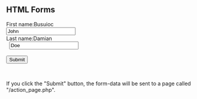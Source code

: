 <html>
<body>
  <h2>HTML Forms</h2>
  <form action="/action_page.php">
    <label for="fname">First name:Busuioc</label><br>
    <input type="text" id="fname" name="fname" value="John"><br>
    <label for="lname">Last name:Damian</label><br>   
    <input type="text" id="lname" name="lname" value="Doe"><br><br>
    <input type="submit" value="Submit">
  </form>   
  <p>If you click the "Submit" button, the form-data will be sent to a page called "/action_page.php".</p>
</body>
</html>   


